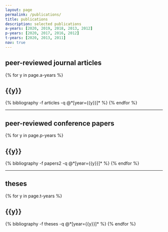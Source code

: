 ```yaml
---
layout: page
permalink: /publications/
title: publications
description: selected publications
a-years: [2020, 2019, 2018, 2013, 2012]
p-years: [2020, 2017, 2016, 2012]
t-years: [2020, 2013, 2011]
nav: true
---
```


## peer-reviewed journal articles

<div class="publications">

{% for y in page.a-years %}
  <h2 class="year">{{y}}</h2>
  {% bibliography -f articles -q @*[year={{y}}]* %}
{% endfor %}

</div>

___

## peer-reviewed conference papers

<div class="publications">

{% for y in page.p-years %}
  <h2 class="year">{{y}}</h2>
  {% bibliography -f papers2 -q @*[year={{y}}]* %}
{% endfor %}

</div>

___

## theses

<div class="publications">

{% for y in page.t-years %}
  <h2 class="year">{{y}}</h2>
  {% bibliography -f theses -q @*[year={{y}}]* %}
{% endfor %}

</div>

